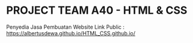 # PROJECT TEAM A40 - HTML & CSS 

Penyedia Jasa Pembuatan Website 
Link Public : https://albertusdewa.github.io/HTML_CSS.github.io/
